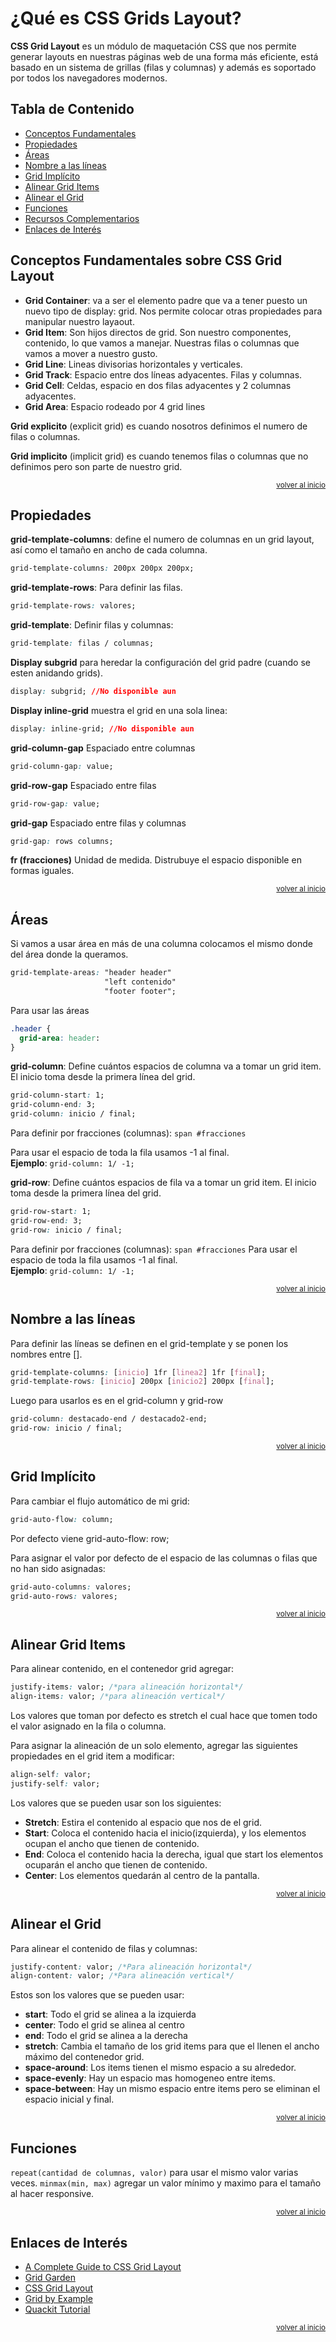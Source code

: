 # ¿Qué es CSS Grids Layout?

**CSS Grid Layout** es un módulo de maquetación CSS que nos permite generar layouts en nuestras páginas web de una forma más eficiente, está basado en un sistema de grillas (filas y columnas) y además es soportado por todos los navegadores modernos.

## Tabla de Contenido
- [Conceptos Fundamentales](#conceptos-fundamentales-sobre-css-grid-layout)
- [Propiedades](#propiedades)
- [Áreas](#areas)
- [Nombre a las líneas](#nombre-a-las-líneas)
- [Grid Implícito](#grid-implícito)
- [Alinear Grid Items](#alinear-grid-items)
- [Alinear el Grid](#alinear-el-grid)
- [Funciones](#funciones)
- [Recursos Complementarios](#recursos-complementarios)
- [Enlaces de Interés](#enlaces-de-interés)

## Conceptos Fundamentales sobre CSS Grid Layout

* **Grid Container**: va a ser el elemento padre que va a tener puesto un nuevo tipo de display: grid. Nos permite colocar otras propiedades para manipular nuestro layaout.
* **Grid Item**: Son hijos directos de grid. Son nuestro componentes, contenido, lo que vamos a manejar. Nuestras filas o columnas que vamos a mover a nuestro gusto.
* **Grid Line**: Lineas divisorias horizontales y verticales.
* **Grid Track**: Espacio entre dos líneas adyacentes. Filas y columnas.
* **Grid Cell**: Celdas, espacio en dos filas adyacentes y 2 columnas adyacentes.
* **Grid Area**: Espacio rodeado por 4 grid lines

**Grid explicito** (explicit grid) es cuando nosotros definimos el numero de filas o columnas.

**Grid implicito** (implicit grid) es cuando tenemos filas o columnas que no definimos pero son parte de nuestro grid.

<div align="right">
  <small><a href="#tabla-de-contenido">volver al inicio</a></small>
</div>

## Propiedades

**grid-template-columns**: define el numero de columnas en un grid layout, así como el tamaño en ancho de cada columna.

```css
grid-template-columns: 200px 200px 200px;
```

**grid-template-rows**: Para definir las filas.

```css
grid-template-rows: valores;
```

**grid-template**: Definir filas y columnas:

```css
grid-template: filas / columnas;
```

**Display subgrid** para heredar la configuración del grid padre (cuando se esten anidando grids).

```css
display: subgrid; //No disponible aun
```

**Display inline-grid** muestra el grid en una sola linea:

```css
display: inline-grid; //No disponible aun
```

**grid-column-gap** Espaciado entre columnas

```css
grid-column-gap: value;
```

**grid-row-gap** Espaciado entre filas

```css
grid-row-gap: value;
```

**grid-gap** Espaciado entre filas y columnas

```css
grid-gap: rows columns;
```

**fr (fracciones)** Unidad de medida. Distrubuye el espacio disponible en formas iguales.

<div align="right">
  <small><a href="#tabla-de-contenido">volver al inicio</a></small>
</div>

## Áreas

Si vamos a usar área en más de una columna colocamos el mismo donde del área donde la queramos.

```css
grid-template-areas: "header header"
                     "left contenido"
                     "footer footer";
```

Para usar las áreas

```css
.header {
  grid-area: header:
}
```

**grid-column**: Define cuántos espacios de columna va a tomar un grid item. El inicio toma desde la primera línea del grid.

```css
grid-column-start: 1;
grid-column-end: 3;
grid-column: inicio / final;
```

Para definir por fracciones (columnas): `span #fracciones`

Para usar el espacio de toda la fila usamos -1 al final.  
**Ejemplo**: `grid-column: 1/ -1;`

**grid-row**: Define cuántos espacios de fila va a tomar un grid item. El inicio toma desde la primera línea del grid.

```css
grid-row-start: 1;
grid-row-end: 3;
grid-row: inicio / final;
```

Para definir por fracciones (columnas): `span #fracciones`
Para usar el espacio de toda la fila usamos -1 al final.  
**Ejemplo**: `grid-column: 1/ -1;`

<div align="right">
  <small><a href="#tabla-de-contenido">volver al inicio</a></small>
</div>

## Nombre a las líneas

Para definir las líneas se definen en el grid-template y se ponen los nombres entre [].

```css
grid-template-columns: [inicio] 1fr [linea2] 1fr [final];
grid-template-rows: [inicio] 200px [inicio2] 200px [final];
```

Luego para usarlos es en el grid-column y grid-row

```css
grid-column: destacado-end / destacado2-end;
grid-row: inicio / final;
```

<div align="right">
  <small><a href="#tabla-de-contenido">volver al inicio</a></small>
</div>

## Grid Implícito

Para cambiar el flujo automático de mi grid:

```css
grid-auto-flow: column;
```

Por defecto viene grid-auto-flow: row;

Para asignar el valor por defecto de el espacio de las columnas o filas que no han sido asignadas:

```css
grid-auto-columns: valores;
grid-auto-rows: valores;
```

<div align="right">
  <small><a href="#tabla-de-contenido">volver al inicio</a></small>
</div>

## Alinear Grid Items

Para alinear contenido, en el contenedor grid agregar:

```css
justify-items: valor; /*para alineación horizontal*/
align-items: valor; /*para alineación vertical*/
```

Los valores que toman por defecto es stretch el cual hace que tomen todo el valor asignado en la fila o columna.

Para asignar la alineación de un solo elemento, agregar las siguientes propiedades en el grid item a modificar:

```css
align-self: valor;
justify-self: valor;
```

Los valores que se pueden usar son los siguientes:
* **Stretch**: Estira el contenido al espacio que nos de el grid.
* **Start**: Coloca el contenido hacia el inicio(izquierda), y los elementos ocupan el ancho que tienen de contenido.
* **End**: Coloca el contenido hacia la derecha, igual que start los elementos ocuparán el ancho que tienen de contenido.
* **Center**: Los elementos quedarán al centro de la pantalla.

<div align="right">
  <small><a href="#tabla-de-contenido">volver al inicio</a></small>
</div>

## Alinear el Grid

Para alinear el contenido de filas y columnas:

```css
justify-content: valor; /*Para alineación horizontal*/
align-content: valor; /*Para alineación vertical*/
```

Estos son los valores que se pueden usar:
* **start**: Todo el grid se alinea a la izquierda
* **center**: Todo el grid se alinea al centro
* **end**: Todo el grid se alinea a la derecha
* **stretch**: Cambia el tamaño de los grid items para que el llenen el ancho máximo del contenedor grid.
* **space-around**: Los items tienen el mismo espacio a su alrededor.
* **space-evenly**: Hay un espacio mas homogeneo entre items.
* **space-between**: Hay un mismo espacio entre items pero se eliminan el espacio inicial y final.

<div align="right">
  <small><a href="#tabla-de-contenido">volver al inicio</a></small>
</div>

## Funciones

`repeat(cantidad de columnas, valor)` para usar el mismo valor varias veces.
`minmax(min, max)` agregar un valor mínimo y maximo para el tamaño al hacer responsive.

<div align="right">
  <small><a href="#tabla-de-contenido">volver al inicio</a></small>
</div>


## Enlaces de Interés
* [A Complete Guide to CSS Grid Layout](http://chris.house/blog/a-complete-guide-css-grid-layout/#prop-grid-column-row-gap)
* [Grid Garden](https://cssgridgarden.com/#es)
* [CSS Grid Layout](https://developer.mozilla.org/es/docs/Web/CSS/CSS_Grid_Layout)
* [Grid by Example](https://gridbyexample.com/examples/)
* [Quackit Tutorial](https://www.quackit.com/css/grid/tutorial/)

<div align="right">
  <small><a href="#tabla-de-contenido">volver al inicio</a></small>
</div>
